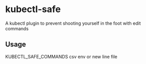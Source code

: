 # kubectl-safe
A kubectl plugin to prevent shooting yourself in the foot with edit commands

## Usage
KUBECTL_SAFE_COMMANDS csv env or new line file